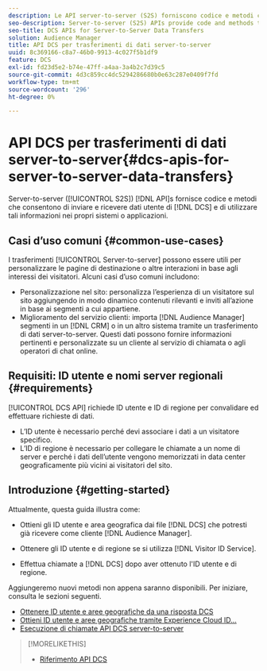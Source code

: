 ```yaml
---
description: Le API server-to-server (S2S) forniscono codice e metodi che ti consentono di inviare e ricevere dati utente DCS e di lavorare con tali informazioni nei tuoi sistemi o applicazioni.
seo-description: Server-to-server (S2S) APIs provide code and methods that let you send and receive DCS user data and work with this information in your own systems or applications.
seo-title: DCS APIs for Server-to-Server Data Transfers
solution: Audience Manager
title: API DCS per trasferimenti di dati server-to-server
uuid: 8c369166-c8a7-46b0-9913-4c027f5b1df9
feature: DCS
exl-id: fd23d5e2-b74e-47ff-a4aa-3a4b2c7d39c5
source-git-commit: 4d3c859cc4dc5294286680b0e63c287e0409f7fd
workflow-type: tm+mt
source-wordcount: '296'
ht-degree: 0%

---
```


# API DCS per trasferimenti di dati server-to-server{#dcs-apis-for-server-to-server-data-transfers}

Server-to-server ([!UICONTROL S2S]) [!DNL API]s fornisce codice e metodi che consentono di inviare e ricevere dati utente di [!DNL DCS] e di utilizzare tali informazioni nei propri sistemi o applicazioni.

## Casi d’uso comuni {#common-use-cases}

I trasferimenti [!UICONTROL Server-to-server] possono essere utili per personalizzare le pagine di destinazione o altre interazioni in base agli interessi dei visitatori. Alcuni casi d’uso comuni includono:

* Personalizzazione nel sito: personalizza l’esperienza di un visitatore sul sito aggiungendo in modo dinamico contenuti rilevanti e inviti all’azione in base ai segmenti a cui appartiene.
* Miglioramento del servizio clienti: importa [!DNL Audience Manager] segmenti in un [!DNL CRM] o in un altro sistema tramite un trasferimento di dati server-to-server. Questi dati possono fornire informazioni pertinenti e personalizzate su un cliente al servizio di chiamata o agli operatori di chat online.

## Requisiti: ID utente e nomi server regionali {#requirements}

[!UICONTROL DCS API] richiede ID utente e ID di regione per convalidare ed effettuare richieste di dati.

* L’ID utente è necessario perché devi associare i dati a un visitatore specifico.
* L’ID di regione è necessario per collegare le chiamate a un nome di server e perché i dati dell’utente vengono memorizzati in data center geograficamente più vicini ai visitatori del sito.

## Introduzione {#getting-started}

Attualmente, questa guida illustra come:

* Ottieni gli ID utente e area geografica dai file [!DNL DCS] che potresti già ricevere come cliente [!DNL Audience Manager].

* Ottenere gli ID utente e di regione se si utilizza [!DNL Visitor ID Service].
* Effettua chiamate a [!DNL DCS] dopo aver ottenuto l&#39;ID utente e di regione.

Aggiungeremo nuovi metodi non appena saranno disponibili. Per iniziare, consulta le sezioni seguenti.

* [Ottenere ID utente e aree geografiche da una risposta DCS](dcs-aam-ids.md)
* [Ottieni ID utente e aree geografiche tramite Experience Cloud ID...](dcs-mcid-ids.md)
* [Esecuzione di chiamate API DCS server-to-server](dcs-s2s-calls.md)

>[!MORELIKETHIS]
>
>* [Riferimento API DCS](../../../api/dcs-intro/dcs-api-reference/dcs-api-methods.md)
